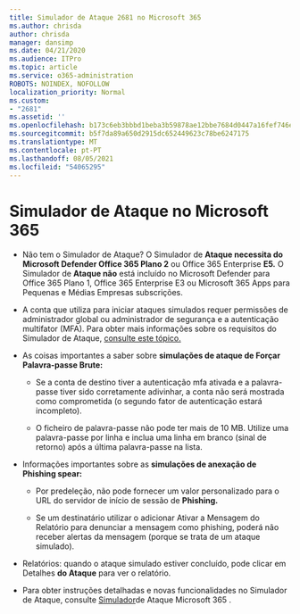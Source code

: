 ```yaml
---
title: Simulador de Ataque 2681 no Microsoft 365
ms.author: chrisda
author: chrisda
manager: dansimp
ms.date: 04/21/2020
ms.audience: ITPro
ms.topic: article
ms.service: o365-administration
ROBOTS: NOINDEX, NOFOLLOW
localization_priority: Normal
ms.custom:
- "2681"
ms.assetid: ''
ms.openlocfilehash: b173c6eb3bbbd1beba3b59878ae12bbe7684d0447a16fef746e5b97b82349e53
ms.sourcegitcommit: b5f7da89a650d2915dc652449623c78be6247175
ms.translationtype: MT
ms.contentlocale: pt-PT
ms.lasthandoff: 08/05/2021
ms.locfileid: "54065295"
---
```

# <a name="attack-simulator-in-microsoft-365"></a>Simulador de Ataque no Microsoft 365

- Não tem o Simulador de Ataque? O Simulador de **Ataque necessita do Microsoft Defender Office 365 Plano 2** ou Office 365 Enterprise **E5.** O Simulador de **Ataque não** está incluído no Microsoft Defender para Office 365 Plano 1, Office 365 Enterprise E3 ou Microsoft 365 Apps para Pequenas e Médias Empresas subscrições.

- A conta que utiliza para iniciar ataques simulados requer permissões de administrador global ou administrador de segurança e a autenticação multifator (MFA). Para obter mais informações sobre os requisitos do Simulador de Ataque, [consulte este tópico.](/microsoft-365/security/office-365-security/attack-simulator)

- As coisas importantes a saber sobre **simulações de ataque de Forçar Palavra-passe Brute:**

  - Se a conta de destino tiver a autenticação mfa ativada e a palavra-passe tiver sido corretamente adivinhar, a conta não será mostrada como comprometida (o segundo fator de autenticação estará incompleto).

  - O ficheiro de palavra-passe não pode ter mais de 10 MB. Utilize uma palavra-passe por linha e inclua uma linha em branco (sinal de retorno) após a última palavra-passe na lista.

- Informações importantes sobre as **simulações de anexação de Phishing spear:**

  - Por predeleção, não pode fornecer um valor personalizado para o URL do servidor de início de sessão de **Phishing.**

  - Se um destinatário [](/microsoft-365/security/office-365-security/enable-the-report-message-add-in) utilizar o adicionar Ativar a Mensagem do Relatório para denunciar a mensagem como phishing, poderá não receber alertas da mensagem (porque se trata de um ataque simulado).

- Relatórios: quando o ataque simulado estiver concluído, pode clicar em Detalhes **do Ataque** para ver o relatório.

- Para obter instruções detalhadas e novas funcionalidades no Simulador de Ataque, consulte [Simulador](/microsoft-365/security/office-365-security/attack-simulator)de Ataque Microsoft 365 .
